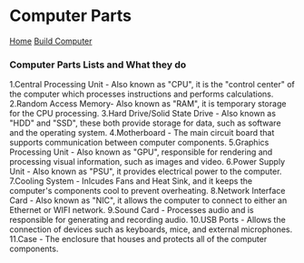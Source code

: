 # Computer Parts
[Home](README.md) [Build Computer](Build.md)

### Computer Parts Lists and What they do
1.Central Processing Unit - Also known as "CPU", it is the "control center" of the computer which processes instructions and performs calculations.
2.Random Access Memory- Also known as "RAM", it is temporary storage for the CPU processing.
3.Hard Drive/Solid State Drive - Also known as "HDD" and "SSD", these both provide storage for data, such as software and the operating system.
4.Motherboard - The main circuit board that supports communication between computer components.
5.Graphics Processing Unit - Also known as "GPU", responsible for rendering and processing visual information, such as images and video.
6.Power Supply Unit - Also known as "PSU", it provides electrical power to the computer.
7.Cooling System - Inlcudes Fans and Heat Sink, and it keeps the computer's components cool to prevent overheating.
8.Network Interface Card - Also known as "NIC", it allows the computer to connect to either an Ethernet or WIFI network.
9.Sound Card - Processes audio and is responsible for generating and recording audio.
10.USB Ports - Allows the connection of devices such as keyboards, mice, and external microphones.
11.Case - The enclosure that houses and protects all of the computer components.
